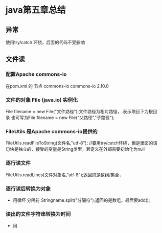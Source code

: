 # java第五章总结
## 异常
使用try/catch 环绕，后面的代码不受影响
## 文件读
### 配置Apache commons-io
在pom.xml 的 <dependencies>节点
<dependency>
  <groupId>commons-io</groupId>
  <artifactId>commons-io</artifactId>
  <version>2.10.0</version>
</dependency>
### 文件的对象 File (java.io) 实例化
File filename = new File("文件路径");文件路径为相对路径，.表示项目下为根目录
也可写为File filename = new File("父路径","子路径");
### FileUtils 是Apache commons-io提供的
FileUtils.readFileToString(文件名,"utf-8");
//要用try/catch环绕，但是里面的语句块是独立的，接受的变量是String类型，若定义在外部需要初始化为null
### 逐行读文件
FileUtils.readLines(文件对象名,"utf-8");返回的是数组/集合，
### 逐行读后转换为对象
+ 用循坏
分隔符 Stringname.spilt("分隔符");返回的是数组，最后要add();
### 读出的文件字符串转换为时间
+ 用
